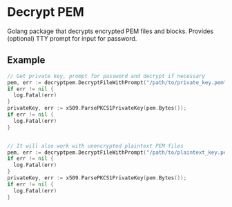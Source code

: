 # Decrypt PEM

Golang package that decrypts encrypted PEM files and blocks. Provides (optional) TTY prompt for input for password. 

## Example
```go
// Get private key, prompt for password and decrypt if necessary
pem, err := decryptpem.DecryptFileWithPrompt("/path/to/private_key.pem")
if err != nil {
  log.Fatal(err)
}
privateKey, err := x509.ParsePKCS1PrivateKey(pem.Bytes());
if err != nil {
  log.Fatal(err)
}


// It will also work with unencrypted plaintext PEM files
pem, err := decryptpem.DecryptFileWithPrompt("/path/to/plaintext_key.pem") // Will not prompt for pasword.
if err != nil {
  log.Fatal(err)
}
privateKey, err := x509.ParsePKCS1PrivateKey(pem.Bytes());
if err != nil {
  log.Fatal(err)
}
```
